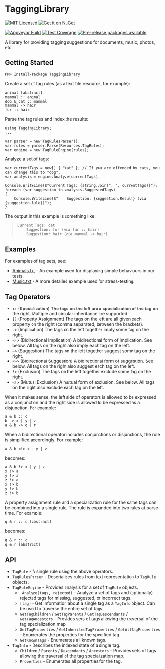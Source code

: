 TaggingLibrary
=======

[![MIT Licensed](https://img.shields.io/badge/license-MIT-blue.svg?style=flat-square)](license.md)
[![Get it on NuGet](https://img.shields.io/nuget/v/TaggingLibrary.svg?style=flat-square)](http://nuget.org/packages/TaggingLibrary)

[![Appveyor Build](https://img.shields.io/appveyor/ci/otac0n/TaggingLibrary.svg?style=flat-square)](https://ci.appveyor.com/project/otac0n/TaggingLibrary)
[![Test Coverage](https://img.shields.io/codecov/c/github/otac0n/TaggingLibrary.svg?style=flat-square)](https://codecov.io/gh/otac0n/TaggingLibrary)
[![Pre-release packages available](https://img.shields.io/nuget/vpre/TaggingLibrary.svg?style=flat-square)](http://nuget.org/packages/TaggingLibrary)

A library for providing tagging suggestions for documents, music, photos, etc.

Getting Started
---------------

    PM> Install-Package TaggingLibrary

Create a set of tag rules (as a text file resource, for example):

    animal [abstract]
    mammal :: animal
    dog & cat :: mammal
    mammal -> hair
    fur :: hair

Parse the tag rules and index the results:

    using TaggingLibrary;
    ...

    var parser = new TagRulesParser();
    var rules = parser.Parse(Resources.TagRules);
    var engine = new TagRuleEngine(rules);

Analyze a set of tags:

    var currentTags = new[] { "cat" }; // If you are offended by cats, you can change this to "dog".
    var analysis = engine.Analyze(currentTags);

    Console.WriteLine($"Current Tags: {string.Join(", ", currentTags)}");
    foreach (var suggestion in analysis.SuggestedTags)
    {
        Console.WriteLine($"    Suggestion: {suggestion.Result} (via {suggestion.Rule})");
    }

The output in this example is something like:

>     Current Tags: cat
>         Suggestion: fur (via fur :: hair)
>         Suggestion: hair (via mammal -> hair)

Examples
--------

For examples of tag sets, see:
* [Animals.txt](TaggingLibrary.Tests/Resources/Animals.txt) - An example used for displaying simple behaviours in our tests.
* [Music.txt](TaggingLibrary.Tests/Resources/Music.txt) - A more detailed example used for stress-testing.

Tag Operators
-------------

* `::` (Specialization) The tags on the left are a specialization of the tag on the right. Multiple and circular inheritance are supported.
* `[]` (Property Assignment) The tags on the left are all given each property on the right (comma separated, between the brackets).
* `->` (Implication) The tags on the left together imply some tag on the right.
* `<->` (Bidirectional Implication) A bidirectional form of implication. See below. All tags on the right also imply each tag on the left.
* `~>` (Suggestion) The tags on the left together suggest some tag on the right.
* `<~>` (Bidirectional Suggestion) A bidirectional form of suggestion. See below. All tags on the right also suggest each tag on the left.
* `!>` (Exclusion) The tags on the left together exclude some tag on the right.
* `<!>` (Mutual Exclusion) A mutual form of exclusion. See below. All tags on the right also exclude each tag on the left.

When it makes sense, the left side of operators is allowed to be expressed as a conjunction and the right side is allowed to be expressed as a disjunction. For example:

    a & b :: c
    b -> x | y | z
    a & b -> q | r

When a bidirectional operator includes conjunctions or disjunctions, the rule is simplified accordingly. For example:

    a & b <!> x | y | z

becomes:

    a & b !> x | y | z
    x !> a
    y !> a
    z !> a
    x !> b
    y !> b
    z !> b

A property assignment rule and a specialization rule for the same tags can be combined into a single rule. The rule is expanded into two rules at parse-time. For example:

    q & r :: c [abstract]

becomes:

    q & r :: c
    q & r [abstract]

API
---

* `TagRule` - A single rule using the above operators.
* `TagRulesParser` - Deserializes rules from text representation to `TagRule` objects.
* `TagRuleEngine` - Provides analysis for a set of `TagRule` objects.
    * `.Analyze(tags, rejected)` - Analyze a set of tags and (optionally) rejected tags for missing, suggested, or incorrect tags.
    * `[tag]` - Get information about a single tag as a `TagInfo` object. Can be used to traverse the entire set of tags.
    * `GetTagChildren` / `GetTagParents` / `GetTagDescendants` / `GetTagAncestors` - Provides sets of tags allowing the traversal of the tag specialization map.
    * `GetTagProperties` / `GetInheritedTagProperties` / `GetAllTagProperties` - Enumerates the properties for the specified tag.
    * `GetKnownTags` - Enumerates all known tags.
* `TagInfo` - Describes the indexed state of a single tag.
    * `Children` / `Parents` / `Descendants` / `Ancestors` - Provides sets of tags allowing the traversal of the tag specialization map.
    * `Properties` - Enumerates all properties for the tag.
